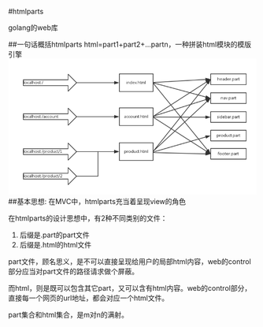#htmlparts

golang的web库

##一句话概括htmlparts
html=part1+part2+...partn，一种拼装html模块的模版引擎 
![](/img/htmlparts.png)
##基本思想:
在MVC中，htmlparts充当着呈现view的角色

在htmlparts的设计思想中，有2种不同类别的文件：
1.  后缀是.part的part文件
2.  后缀是.html的html文件

part文件，顾名思义，是不可以直接呈现给用户的局部html内容，web的control部分应当对part文件的路径请求做个屏蔽。

而html，则是既可以包含其它part，又可以含有html内容。web的control部分，直接每一个网页的url地址，都会对应一个html文件。

part集合和html集合，是m对n的满射。
 

